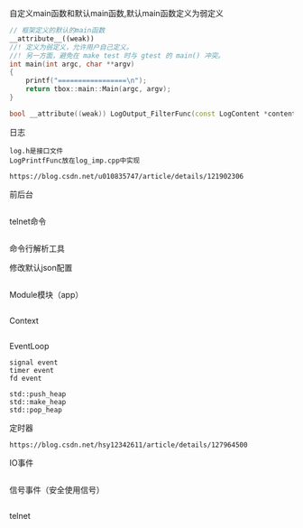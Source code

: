 自定义main函数和默认main函数,默认main函数定义为弱定义

```cpp
// 框架定义的默认的main函数
__attribute__((weak))
//! 定义为弱定义，允许用户自己定义。
//! 另一方面，避免在 make test 时与 gtest 的 main() 冲突。
int main(int argc, char **argv)
{
    printf("=================\n");
    return tbox::main::Main(argc, argv);
}

bool __attribute((weak)) LogOutput_FilterFunc(const LogContent *content);
```



日志

```
log.h是接口文件
LogPrintfFunc放在log_imp.cpp中实现

https://blog.csdn.net/u010835747/article/details/121902306
```



前后台

```

```



telnet命令

```

```



命令行解析工具

修改默认json配置

```

```



Module模块（app）

```

```



Context

```

```



EventLoop

```
signal event
timer event
fd event

std::push_heap
std::make_heap
std::pop_heap
```



定时器

```
https://blog.csdn.net/hsy12342611/article/details/127964500
```



IO事件

```

```



信号事件（安全使用信号）

```

```



telnet

```

```

